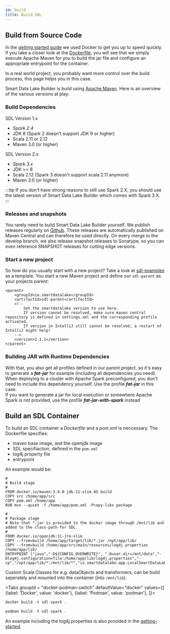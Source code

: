 ```yaml
---
id: build
title: Build SDL
---
```


## Build from Source Code
In the [getting started guide](../getting-started/setup.md) we used Docker to get you up to speed quickly.
If you take a closer look at the [Dockerfile](https://github.com/smart-data-lake/getting-started/blob/master/Dockerfile), 
you will see that we simply execute Apache Maven for you to build the jar file and configure an appropriate entrypoint for the container. 
 
In a real world project, you probably want more control over the build process, this page helps you in this case.
 
Smart Data Lake Builder is build using [Apache Maven](https://maven.apache.org/).
Here is an overview of the various versions at play:

### Build Dependencies
SDL Version 1.x
- *Spark 2.4*
- JDK 8 (Spark 2 doesn't support JDK 9 or higher)
- Scala 2.11 or 2.12
- Maven 3.0 (or higher)

SDL Version 2.x
- *Spark 3.x*
- JDK >= 8
- Scala 2.12 (Spark 3 doesn't support scala 2.11 anymore)
- Maven 3.0 (or higher)

:::tip
If you don't have strong reasons to still use Spark 2.X, you should use the latest version of Smart Data Lake Builder which comes with Spark 3.X.
:::

### Releases and snapshots
You rarely need to build Smart Data Lake Builder yourself. 
We publish releases regularly on [Github](https://github.com/smart-data-lake/smart-data-lake/releases).
These releases are automatically published on Maven Central and can therefore be used directly. 
On every merge to the develop branch, we also release snapshot releases to Sonatype, so you can even reference SNAPSHOT releases for cutting edge versions. 

### Start a new project
So how do you usually start with a new project?
Take a look at [sdl-examples](https://github.com/smart-data-lake/sdl-examples) as a template.
You start a new Maven project and define our `sdl-parent` as your projects parent:
```
<parent>
    <groupId>io.smartdatalake</groupId>
    <artifactId>sdl-parent</artifactId>
    <!--
        Set the smartdatalake version to use here.
        If version cannot be resolved, make sure maven central repository is defined in settings.xml and the corresponding profile activated.
        If version in IntelliJ still cannot be resolved, a restart of IntelliJ might help!
    -->
    <version>2.1.1</version>
</parent>
```

### Building JAR with Runtime Dependencies
With that, you also get all profiles defined in our parent project,
so it's easy to generate a ***fat-jar*** for example (including all dependencies you need). 
When deploying to a cluster with Apache Spark preconfigured, you don't need to include this dependency yourself. 
Use the profile ***fat-jar*** in this case.   
If you want to generate a jar for local execution or somewhere Apache Spark is not provided, use the profile ***fat-jar-with-spark*** instead

## Build an SDL Container

To build an SDL container a *Dockerfile* and a *pom.xml* is neccessary. The Dockerfile specifies:

* maven base image, and the openjdk image
* SDL specifiaction, defined in the `pom.xml`
* log4j property file
* entrypoint

An example would be:

```
#
# Build stage
#
FROM docker.io/maven:3.6.0-jdk-11-slim AS build
COPY src /home/app/src
COPY pom.xml /home/app
RUN mvn --quiet -f /home/app/pom.xml -Pcopy-libs package

#
# Package stage
# Note that *.jar is provided to the docker image through /mnt/lib and added to the class-path for SDL.
#
FROM docker.io/openjdk:11-jre-slim
COPY --from=build /home/app/target/lib/*.jar /opt/app/lib/
COPY --from=build /home/app/src/main/resources/log4j.properties /home/app/lib/
ENTRYPOINT ["java","-D${CONFIG_OVERWRITE}", "-Duser.dir=/mnt/data","-Dlog4j.configuration=file:/home/app/lib/log4j.properties","-cp","/opt/app/lib/*:/mnt/lib/*","io.smartdatalake.app.LocalSmartDataLakeBuilder"]
```

Custom Scala Classes for e.g. dataObjects and transformers, can be build seperately and mounted into the container (into `/mnt/lib`). 

<Tabs groupId = "docker-podman-switch"
defaultValue="docker"
values={[
{label: 'Docker', value: 'docker'},
{label: 'Podman', value: 'podman'},
]}>
<TabItem value="docker">

```jsx
docker build -t sdl-spark .
```

</TabItem>
<TabItem value="podman">

```jsx
podman build -t sdl-spark .
```

</TabItem>
</Tabs>


An example including the log4j.properties is also provided in the [getting-started](https://github.com/smart-data-lake/getting-started.git). 
